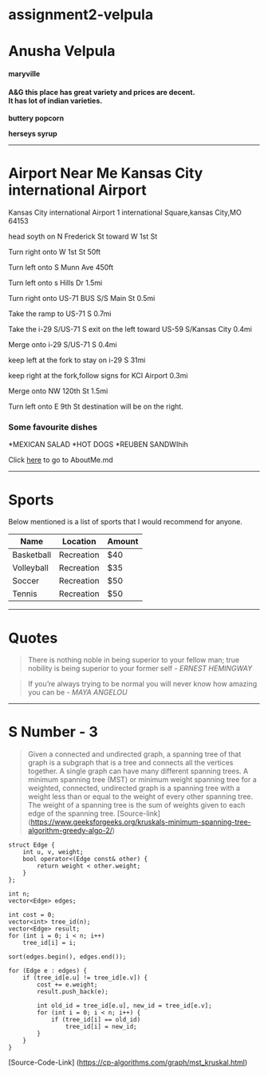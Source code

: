 # assignment2-velpula
# Anusha Velpula

#### maryville

#### A&G this place has great variety and prices are decent.<br>It has lot of indian varieties.

**buttery popcorn**

**herseys syrup**

-----------------------------
# Airport Near Me Kansas City international Airport

Kansas City international Airport 1 international Square,kansas City,MO 64153

head soyth on N Frederick St toward W 1st St

Turn right onto W 1st St 50ft

Turn left onto S Munn Ave 450ft

Turn left onto s Hills Dr 1.5mi

Turn right onto US-71 BUS S/S Main St 0.5mi

Take the ramp to US-71 S 0.7mi

Take the i-29 S/US-71 S exit on the left toward US-59 S/Kansas City 0.4mi

Merge onto i-29 S/US-71 S 0.4mi

keep left at the fork to stay on i-29 S 31mi

keep right at the fork,follow signs for KCI Airport 0.3mi

Merge onto NW 120th St 1.5mi

Turn left onto E 9th St 
destination will be on the right.

### Some favourite dishes
*MEXICAN SALAD
*HOT DOGS
*REUBEN SANDWIhih

Click [here](https://github.com/anushavelpula123/assignment2-velpula/blob/main/AboutMe.md) to go to AboutMe.md

-----------------------------------------------

# Sports

Below mentioned is a list of sports that I would recommend for anyone.

|  Name       |  Location   | Amount|
|-------------|-------------|-------|
|  Basketball | Recreation  |  $40  |
|  Volleyball | Recreation  |  $35  |
|  Soccer     | Recreation  |  $50  |
|  Tennis     | Recreation  |  $50  |

-------------------------------------------------

# Quotes

> There is nothing noble in being superior to your fellow man; true nobility is being superior to your former self - _ERNEST HEMINGWAY_

> If you’re always trying to be normal you will never know how amazing you can be - _MAYA ANGELOU_

--------------------------------------------------

# S Number - 3

> Given a connected and undirected graph, a spanning tree of that graph is a subgraph that is a tree and connects all the vertices together. A single graph can have many different spanning trees. A minimum spanning tree (MST) or minimum weight spanning tree for a weighted, connected, undirected graph is a spanning tree with a weight less than or equal to the weight of every other spanning tree. The weight of a spanning tree is the sum of weights given to each edge of the spanning tree. [Source-link] (https://www.geeksforgeeks.org/kruskals-minimum-spanning-tree-algorithm-greedy-algo-2/)

```
struct Edge {
    int u, v, weight;
    bool operator<(Edge const& other) {
        return weight < other.weight;
    }
};

int n;
vector<Edge> edges;

int cost = 0;
vector<int> tree_id(n);
vector<Edge> result;
for (int i = 0; i < n; i++)
    tree_id[i] = i;

sort(edges.begin(), edges.end());

for (Edge e : edges) {
    if (tree_id[e.u] != tree_id[e.v]) {
        cost += e.weight;
        result.push_back(e);

        int old_id = tree_id[e.u], new_id = tree_id[e.v];
        for (int i = 0; i < n; i++) {
            if (tree_id[i] == old_id)
                tree_id[i] = new_id;
        }
    }
}
```
[Source-Code-Link] (https://cp-algorithms.com/graph/mst_kruskal.html)
